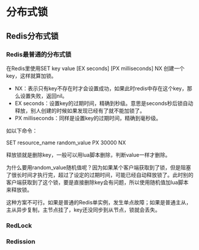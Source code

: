 # 分布式锁

## Redis分布式锁

### Redis最普通的分布式锁

在Redis里使用SET key value [EX seconds] [PX milliseconds] NX 创建一个key，这样就算加锁。

- NX：表示只有key不存在时才会设置成功，如果此时redis中存在这个key，那么设置失败，返回nil。
- EX seconds：设置key的过期时间，精确到秒级。意思是seconds秒后锁自动释放，别人创建的时候如果发现已经有了就不能加锁了。
- PX milliseconds：同样是设置key的过期时间，精确到毫秒级。

如以下命令：

SET resource_name random_value PX 30000 NX

释放锁就是删除key，一般可以用lua脚本删除，判断value一样才删除。

为什么要用random_value随机值呢？因为如果某个客户端获取到了锁，但是阻塞了很长时间才执行完，超过了设定的过期时间，可能已经自动释放锁了。此时别的客户端获取到了这个锁，要是直接删除key会有问题，所以使用随机值加lua脚本来释放锁。

这种方案不可行。如果是普通的Redis单实例，发生单点故障；如果是普通主从，主从异步复制，主节点挂了，key还没同步到从节点，锁就会丢失。

### RedLock

### Redission
